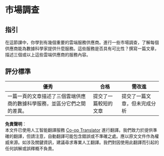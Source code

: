 <!--
CO_OP_TRANSLATOR_METADATA:
{
  "original_hash": "96f3696153d9ed54b19a1bb65438c104",
  "translation_date": "2025-08-25T17:31:39+00:00",
  "source_file": "5-Data-Science-In-Cloud/17-Introduction/assignment.md",
  "language_code": "hk"
}
-->
# 市場調查

## 指引

在這節課中，你學到有幾個重要的雲端服務供應商。進行一些市場調查，了解每個供應商能為數據科學家提供什麼服務。這些服務是否具有可比性？撰寫一篇文章，描述三個或以上這些雲端供應商的服務內容。

## 評分標準

優秀 | 合格 | 需改進
--- | --- | -- |
一篇一頁的文章描述了三個雲端供應商的數據科學服務，並區分它們之間的差異。 | 提交了一篇較短的文章 | 提交了一篇文章，但未完成分析

**免責聲明**：  
本文件已使用人工智能翻譯服務 [Co-op Translator](https://github.com/Azure/co-op-translator) 進行翻譯。我們致力於提供準確的翻譯，但請注意，自動翻譯可能包含錯誤或不準確之處。應以原文文件作為權威來源。如涉及關鍵資訊，建議尋求專業人工翻譯。我們對因使用此翻譯而引起的任何誤解或誤釋概不負責。